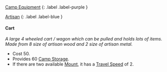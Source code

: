 [Camp Equipment](Game/Assets#Camp%20Equipment)
{: .label .label-purple }

[Artisan](Game/Designing-Armour#Artisan)
{: .label .label-blue }

#### Cart
*A large 4 wheeled cart / wagon which can be pulled and holds lots of items. Made from 8 size of artisan wood and 2 size of artisan metal.*

* Cost 50.
* Provides 60 [Camp Storage](Game/Storage#Camp%20Storage).
* If there are two available [Mount](Game/Core/Blocks/Mount), it has a [Travel Speed](Game/Telling-The-Story#Travel%20Speed) of 2.
